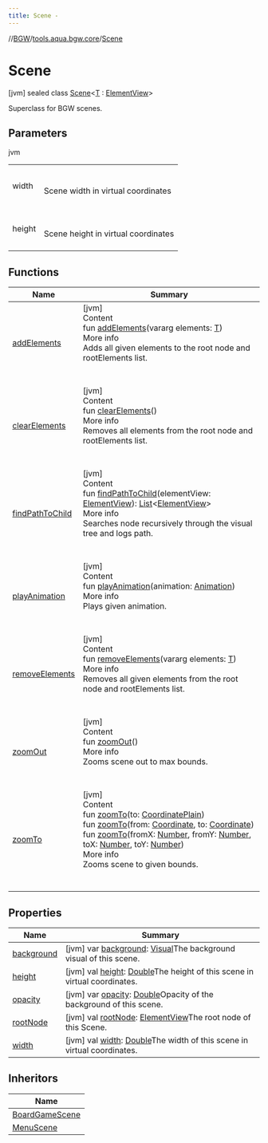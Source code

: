 ```yaml
---
title: Scene -
---
```

//[BGW](../../../index.md)/[tools.aqua.bgw.core](../index.md)/[Scene](index.md)



# Scene  
 [jvm] sealed class [Scene](index.md)<[T](index.md) : [ElementView](../../tools.aqua.bgw.elements/-element-view/index.md)>

Superclass for BGW scenes.

   


## Parameters  
  
jvm  
  
| | |
|---|---|
| <a name="tools.aqua.bgw.core/Scene///PointingToDeclaration/"></a>width| <a name="tools.aqua.bgw.core/Scene///PointingToDeclaration/"></a><br><br>Scene width in virtual coordinates<br><br>|
| <a name="tools.aqua.bgw.core/Scene///PointingToDeclaration/"></a>height| <a name="tools.aqua.bgw.core/Scene///PointingToDeclaration/"></a><br><br>Scene height in virtual coordinates<br><br>|
  


## Functions  
  
|  Name |  Summary | 
|---|---|
| <a name="tools.aqua.bgw.core/Scene/addElements/#kotlin.Array[TypeParam(bounds=[tools.aqua.bgw.elements.ElementView])]/PointingToDeclaration/"></a>[addElements](add-elements.md)| <a name="tools.aqua.bgw.core/Scene/addElements/#kotlin.Array[TypeParam(bounds=[tools.aqua.bgw.elements.ElementView])]/PointingToDeclaration/"></a>[jvm]  <br>Content  <br>fun [addElements](add-elements.md)(vararg elements: [T](index.md))  <br>More info  <br>Adds all given elements to the root node and rootElements list.  <br><br><br>|
| <a name="tools.aqua.bgw.core/Scene/clearElements/#/PointingToDeclaration/"></a>[clearElements](clear-elements.md)| <a name="tools.aqua.bgw.core/Scene/clearElements/#/PointingToDeclaration/"></a>[jvm]  <br>Content  <br>fun [clearElements](clear-elements.md)()  <br>More info  <br>Removes all elements from the root node and rootElements list.  <br><br><br>|
| <a name="tools.aqua.bgw.core/Scene/findPathToChild/#tools.aqua.bgw.elements.ElementView/PointingToDeclaration/"></a>[findPathToChild](find-path-to-child.md)| <a name="tools.aqua.bgw.core/Scene/findPathToChild/#tools.aqua.bgw.elements.ElementView/PointingToDeclaration/"></a>[jvm]  <br>Content  <br>fun [findPathToChild](find-path-to-child.md)(elementView: [ElementView](../../tools.aqua.bgw.elements/-element-view/index.md)): [List](https://kotlinlang.org/api/latest/jvm/stdlib/kotlin.collections/-list/index.html)<[ElementView](../../tools.aqua.bgw.elements/-element-view/index.md)>  <br>More info  <br>Searches node recursively through the visual tree and logs path.  <br><br><br>|
| <a name="tools.aqua.bgw.core/Scene/playAnimation/#tools.aqua.bgw.animation.Animation/PointingToDeclaration/"></a>[playAnimation](play-animation.md)| <a name="tools.aqua.bgw.core/Scene/playAnimation/#tools.aqua.bgw.animation.Animation/PointingToDeclaration/"></a>[jvm]  <br>Content  <br>fun [playAnimation](play-animation.md)(animation: [Animation](../../tools.aqua.bgw.animation/-animation/index.md))  <br>More info  <br>Plays given animation.  <br><br><br>|
| <a name="tools.aqua.bgw.core/Scene/removeElements/#kotlin.Array[TypeParam(bounds=[tools.aqua.bgw.elements.ElementView])]/PointingToDeclaration/"></a>[removeElements](remove-elements.md)| <a name="tools.aqua.bgw.core/Scene/removeElements/#kotlin.Array[TypeParam(bounds=[tools.aqua.bgw.elements.ElementView])]/PointingToDeclaration/"></a>[jvm]  <br>Content  <br>fun [removeElements](remove-elements.md)(vararg elements: [T](index.md))  <br>More info  <br>Removes all given elements from the root node and rootElements list.  <br><br><br>|
| <a name="tools.aqua.bgw.core/Scene/zoomOut/#/PointingToDeclaration/"></a>[zoomOut](zoom-out.md)| <a name="tools.aqua.bgw.core/Scene/zoomOut/#/PointingToDeclaration/"></a>[jvm]  <br>Content  <br>fun [zoomOut](zoom-out.md)()  <br>More info  <br>Zooms scene out to max bounds.  <br><br><br>|
| <a name="tools.aqua.bgw.core/Scene/zoomTo/#tools.aqua.bgw.util.CoordinatePlain/PointingToDeclaration/"></a>[zoomTo](zoom-to.md)| <a name="tools.aqua.bgw.core/Scene/zoomTo/#tools.aqua.bgw.util.CoordinatePlain/PointingToDeclaration/"></a>[jvm]  <br>Content  <br>fun [zoomTo](zoom-to.md)(to: [CoordinatePlain](../../tools.aqua.bgw.util/-coordinate-plain/index.md))  <br>fun [zoomTo](zoom-to.md)(from: [Coordinate](../../tools.aqua.bgw.util/-coordinate/index.md), to: [Coordinate](../../tools.aqua.bgw.util/-coordinate/index.md))  <br>fun [zoomTo](zoom-to.md)(fromX: [Number](https://kotlinlang.org/api/latest/jvm/stdlib/kotlin/-number/index.html), fromY: [Number](https://kotlinlang.org/api/latest/jvm/stdlib/kotlin/-number/index.html), toX: [Number](https://kotlinlang.org/api/latest/jvm/stdlib/kotlin/-number/index.html), toY: [Number](https://kotlinlang.org/api/latest/jvm/stdlib/kotlin/-number/index.html))  <br>More info  <br>Zooms scene to given bounds.  <br><br><br>|


## Properties  
  
|  Name |  Summary | 
|---|---|
| <a name="tools.aqua.bgw.core/Scene/background/#/PointingToDeclaration/"></a>[background](background.md)| <a name="tools.aqua.bgw.core/Scene/background/#/PointingToDeclaration/"></a> [jvm] var [background](background.md): [Visual](../../tools.aqua.bgw.visual/-visual/index.md)The background visual of this scene.   <br>|
| <a name="tools.aqua.bgw.core/Scene/height/#/PointingToDeclaration/"></a>[height](height.md)| <a name="tools.aqua.bgw.core/Scene/height/#/PointingToDeclaration/"></a> [jvm] val [height](height.md): [Double](https://kotlinlang.org/api/latest/jvm/stdlib/kotlin/-double/index.html)The height of this scene in virtual coordinates.   <br>|
| <a name="tools.aqua.bgw.core/Scene/opacity/#/PointingToDeclaration/"></a>[opacity](opacity.md)| <a name="tools.aqua.bgw.core/Scene/opacity/#/PointingToDeclaration/"></a> [jvm] var [opacity](opacity.md): [Double](https://kotlinlang.org/api/latest/jvm/stdlib/kotlin/-double/index.html)Opacity of the background of this scene.   <br>|
| <a name="tools.aqua.bgw.core/Scene/rootNode/#/PointingToDeclaration/"></a>[rootNode](root-node.md)| <a name="tools.aqua.bgw.core/Scene/rootNode/#/PointingToDeclaration/"></a> [jvm] val [rootNode](root-node.md): [ElementView](../../tools.aqua.bgw.elements/-element-view/index.md)The root node of this Scene.   <br>|
| <a name="tools.aqua.bgw.core/Scene/width/#/PointingToDeclaration/"></a>[width](width.md)| <a name="tools.aqua.bgw.core/Scene/width/#/PointingToDeclaration/"></a> [jvm] val [width](width.md): [Double](https://kotlinlang.org/api/latest/jvm/stdlib/kotlin/-double/index.html)The width of this scene in virtual coordinates.   <br>|


## Inheritors  
  
|  Name | 
|---|
| <a name="tools.aqua.bgw.core/BoardGameScene///PointingToDeclaration/"></a>[BoardGameScene](../-board-game-scene/index.md)|
| <a name="tools.aqua.bgw.core/MenuScene///PointingToDeclaration/"></a>[MenuScene](../-menu-scene/index.md)|

